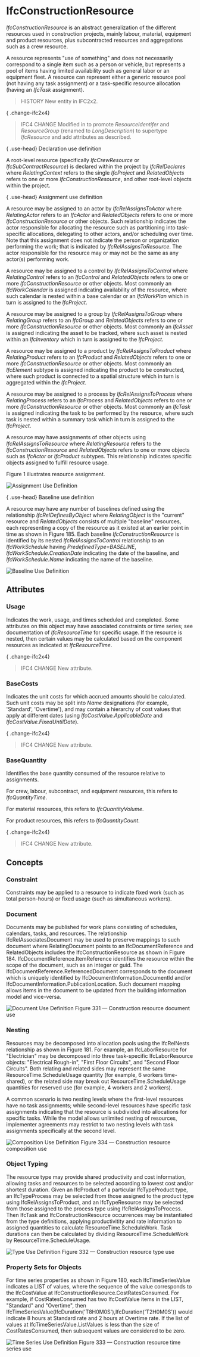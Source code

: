 # IfcConstructionResource

_IfcConstructionResource_ is an abstract generalization of the different resources used in construction projects, mainly labour, material, equipment and product resources, plus subcontracted resources and aggregations such as a crew resource.

A resource represents "use of something" and does not necessarily correspond to a single item such as a person or vehicle, but represents a pool of items having limited availability such as general labor or an equipment fleet. A resource can represent either a generic resource pool (not having any task assignment) or a task-specific resource allocation (having an _IfcTask_ assignment).

> HISTORY  New entity in IFC2x2.

{ .change-ifc2x4}
> IFC4 CHANGE  Modified in to promote _ResourceIdentifer_ and _ResourceGroup_ (renamed to _LongDescription_) to supertype _IfcResource_ and add attributes as described.

{ .use-head}
Declaration use definition

A root-level resource (specifically _IfcCrewResource_ or _IfcSubContractResource_) is declared within the project by _IfcRelDeclares_ where _RelatingContext_ refers to the single _IfcProject_ and _RelatedObjects_ refers to one or more _IfcConstructionResource_, and other root-level objects within the project.

{ .use-head}
Assignment use definition

A resource may be assigned to an actor by _IfcRelAssignsToActor_ where _RelatingActor_ refers to an _IfcActor_ and _RelatedObjects_ refers to one or more _IfcConstructionResource_ or other objects. Such relationship indicates the actor responsible for allocating the resource such as partitioning into task-specific allocations, delegating to other actors, and/or scheduling over time. Note that this assignment does not indicate the person or organization performing the work; that is indicated by _IfcRelAssignsToResource_. The actor responsible for the resource may or may not be the same as any actor(s) performing work.

A resource may be assigned to a control by _IfcRelAssignsToControl_ where _RelatingControl_ refers to an _IfcControl_ and _RelatedObjects_ refers to one or more _IfcConstructionResource_ or other objects. Most commonly an _IfcWorkCalendar_ is assigned indicating availability of the resource, where such calendar is nested within a base calendar or an _IfcWorkPlan_ which in turn is assigned to the _IfcProject_.

A resource may be assigned to a group by _IfcRelAssignsToGroup_ where _RelatingGroup_ refers to an _IfcGroup_ and _RelatedObjects_ refers to one or more _IfcConstructionResource_ or other objects. Most commonly an _IfcAsset_ is assigned indicating the asset to be tracked, where such asset is nested within an _IfcInventory_ which in turn is assigned to the _IfcProject_.

A resource may be assigned to a product by _IfcRelAssignsToProduct_ where _RelatingProduct_ refers to an _IfcProduct_ and _RelatedObjects_ refers to one or more _IfcConstructionResource_ or other objects. Most commonly an _IfcElement_ subtype is assigned indicating the product to be constructed, where such product is connected to a spatial structure which in turn is aggregated within the _IfcProject_.

A resource may be assigned to a process by _IfcRelAssignsToProcess_ where _RelatingProcess_ refers to an _IfcProcess_ and _RelatedObjects_ refers to one or more _IfcConstructionResource_ or other objects. Most commonly an _IfcTask_ is assigned indicating the task to be performed by the resource, where such task is nested within a summary task which in turn is assigned to the _IfcProject_.

A resource may have assignments of other objects using _IfcRelAssignsToResource_ where _RelatingResource_ refers to the _IfcConstructionResource_ and _RelatedObjects_ refers to one or more objects such as _IfcActor_ or _IfcProduct_ subtypes. This relationship indicates specific objects assigned to fulfill resource usage.

Figure 1 illustrates resource assignment.

![Assignment Use Definition](../../../../figures/ifcconstructionresource-assignment.png "Figure 1 &mdash; Construction resource assignment use")

{ .use-head}
Baseline use definition

A resource may have any number of baselines defined using the relationship _IfcRelDefinesByObject_ where _RelatingObject_ is the "current" resource and _RelatedObjects_ consists of multiple "baseline" resources, each representing a copy of the resource as it existed at an earlier point in time as shown in Figure 185. Each baseline _IfcConstructionResource_ is identified by its nested _IfcRelAssignsToControl_ relationship to an _IfcWorkSchedule_ having _PredefinedType=BASELINE_, _IfcWorkSchedule.CreationDate_ indicating the date of the baseline, and _IfcWorkSchedule.Name_ indicating the name of the baseline.

![Baseline Use Definition](../../../../figures/ifcconstructionresource-baseline.png "Figure 2 &mdash; Construction resource baseline use")

## Attributes

### Usage
Indicates the work, usage, and times scheduled and completed.  Some attributes on this object may have associated constraints or time series; see documentation of _IfcResourceTime_ for specific usage.  If the resource is nested, then certain values may be calculated based on the component resources as indicated at _IfcResourceTime_.

{ .change-ifc2x4}
> IFC4 CHANGE  New attribute.

### BaseCosts
Indicates the unit costs for which accrued amounts should be calculated.  Such unit costs may be split into _Name_ designations (for example, 'Standard', 'Overtime'), and may contain a hierarchy of cost values that apply at different dates (using _IfcCostValue.ApplicableDate_ and _IfcCostValue.FixedUntilDate_).

{ .change-ifc2x4}
> IFC4 CHANGE  New attribute.

### BaseQuantity
Identifies the base quantity consumed of the resource relative to assignments.

For crew, labour, subcontract, and equipment resources, this refers to _IfcQuantityTime_.

For material resources, this refers to _IfcQuantityVolume_.

For product resources, this refers to _IfcQuantityCount_.

{ .change-ifc2x4}
> IFC4 CHANGE  New attribute.

## Concepts

### Constraint

Constraints may be applied to a resource to indicate fixed work (such as total person-hours) or fixed usage (such as simultaneous workers).


### Document

Documents may be published for work plans consisting of schedules, calendars, tasks, and resources. The relationship IfcRelAssociatesDocument may be used to preserve mappings to such document where RelatingDocument points to an IfcDocumentReference and RelatedObjects includes the IfcConstructionResource as shown in Figure 184.
IfcDocumentReference.ItemReference identifies the resource within the scope of the document, such as an integer or guid. The IfcDocumentReference.ReferencedDocument corresponds to the document which is uniquely identified by IfcDocumentInformation.DocumentId and/or IfcDocumentInformation.PublicationLocation. Such document mapping allows items in the document to be updated from the building information model and vice-versa.


![Document Use Definition](../../../../figures/ifcconstructionresource-document.png)
Figure 331 — Construction resource document use



### Nesting

Resources may be decomposed into allocation pools using the IfcRelNests relationship as shown in Figure 181. For example, an IfcLaborResource for "Electrician" may be decomposed into three task-specific IfcLaborResource objects: "Electrical Rough-in", "First Floor Circuits", and "Second Floor Circuits". Both relating and related sides may represent the same ResourceTime.ScheduleUsage quantity (for example, 6 workers time-shared), or the related side may break out ResourceTime.ScheduleUsage quantities for reserved use (for example, 4 workers and 2 workers).


A common scenario is two nesting levels where the first-level resources have no task assignments; while second-level resources have specific task assignments indicating that the resource is subdivided into allocations for specific tasks. While the model allows unlimited nesting of resources, implementer agreements may restrict to two nesting levels with task assignments specifically at the second level.


![Composition Use Definition](../../../../figures/ifcconstructionresource-composition.png)
Figure 334 — Construction resource composition use



### Object Typing

The resource type may provide shared productivity and cost information, allowing tasks and resources to be selected according to lowest cost and/or shortest duration. Given an IfcProduct of a particular IfcTypeProduct type, an IfcTypeProcess may be selected from those assigned to the product type using IfcRelAssignsToProduct, and an IfcTypeResource may be selected from those assigned to the process type using IfcRelAssignsToProcess. Then IfcTask and IfcConstructionResource occurrences may be instantiated from the type definitions, applying productivitity and rate information to assigned quantities to calculate ResourceTime.ScheduleWork. Task durations can then be calculated by dividing ResourceTime.ScheduleWork by ResourceTime.ScheduleUsage.


![Type Use Definition](../../../../figures/ifcconstructionresource-type.png)
Figure 332 — Construction resource type use



### Property Sets for Objects

For time series properties as shown in Figure 180, each IfcTimeSeriesValue indicates a LIST of values, where the sequence of the value corresponds to the IfcCostValue at IfcConstructionResource.CostRatesConsumed. For example, if CostRatesConsumed has two IfcCostValue items in the LIST, "Standard" and "Overtime", then IfcTimeSeriesValue(IfcDuration('T8H0M0S'),IfcDuration('T2H0M0S')) would indicate 8 hours at Standard rate and 2 hours at Overtime rate. If the list of values at IfcTimeSeriesValue.ListValues is less than the size of CostRatesConsumed, then subsequent values are considered to be zero.


![Time Series Use Definition](../../../../figures/ifcconstructionresource-timeseries.png)
Figure 333 — Construction resource time series use



